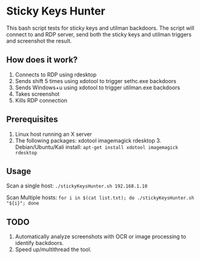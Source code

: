# Sticky Keys Hunter

This bash script tests for sticky keys and utilman  backdoors. The script will connect to and RDP server, send both the sticky keys and utilman triggers and screenshot the result.

## How does it work?

1. Connects to RDP using rdesktop
2. Sends shift 5 times using xdotool to trigger sethc.exe backdoors
3. Sends Windows+u using xdotool to trigger utilman.exe backdoors
3. Takes screenshot
4. Kills RDP connection

## Prerequisites

1. Linux host running an X server
2. The following packages: xdotool imagemagick rdesktop
    3. Debian/Ubuntu/Kali install: `apt-get install xdotool imagemagick rdesktop`

## Usage

Scan a single host: `./stickyKeysHunter.sh 192.168.1.10`

Scan Multiple hosts: `for i in $(cat list.txt); do ./stickyKeysHunter.sh "${i}"; done`

## TODO

1. Automatically analyze screenshots with OCR or image processing to identify backdoors.
2. Speed up/multithread the tool.
